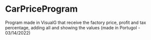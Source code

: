 # CarPriceProgram
Program made in VisualG that receive the factory price, profit and tax percentage, adding all and showing the values (made in Portugol - 03/14/2022)
